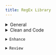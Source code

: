 ```yaml
---
title: RegEx Library
---
```


<details close>
<summary>General</summary>
- **extract text**: in the Find window, choose <mark>'Extract'</mark> to pull contents from a file or project<br>F: <code>&#60;body(?msi)(.&#42;?)&#60;/body&#62;</code>

- **extract classes**: choose <mark>'Extract'</mark> to pull classes from a file or project<br>F: <code>\sclass=&#34;\[^&#34;]+&#34;</code>

- **remove divs**: Find divs and replace with only the div content<br>F: <code>&#60;div(?: class=&#34;\[^&#34;]+&#34;)?>((?:.|\s)\*?)&#60;/div&#62;</code><br>R: <code>\1</code>
</details>
<details close>
<summary>Clean and Code</summary><blockquote>
<details close>
<summary>Languages, Apparatus and Symbols</summary>
- **lang-hbo**: Find instances of Hebrew<br>F: <code>(\[ְֱֲֳִֵֶַָֹֺֻּֽ֑֖֛֢֣֤֥֦֧֪֚֭֮֒֓֔֕֗֘֙֜֝֞֟֠֡֨֩֫֬֯־ֿ׀ׁׂ׃ׅׄ׆ׇאבגדהוזחטיךכלםמןנסעףפץצקרשתװױײ׳״]+-? ?)+)</code>

- **lang-grc**: Find instances of Greek<br>F: <code>((?:\[\x{0300}-\x{036F}\x{0370}-\x{03FF}\x{1F00}-\x{1FFF}\x{20D0}-\x{20FF}\x{FE20}-\x{FE2F}]+\[,. ]\*)+)</code>

- **lang-grc (2)**: Find instances of Greek<br>F: <code>(\[\p{Greek}]\[\p{Greek} ́¨ˆ̂˘̆̑̃ˋ̔̓ ͂.,’“;]+\b)</code>

- **apparatus symbols**: Find apparatus symbols.<br>F: <code>(\[ℵ]|&#x(?:2135;|E(?:00\[021];|5(?:0\[45E6FA];|1\[034679];))))</code>

- **check lang**: Find special `lang` characters<br>F: <code>&#60;span class=&#34;(\[^&#34;]+)&#34;&#62;(\[^A-Z]\[^<]\*\[āåâêëėèēîīôöòōûüū]\[^<]\*)&#60;/span&#62;</code>

- **extract lang**: Choose <mark>'Extract'</mark> to create a list of italicized words. Use this list to look for untagged lang or translit<br>F: <code>&#60;span class=&#34;(italic|i)&#34;&#62;(\[^<]\*)&#60;/span&#62;</code>

- **ampersands**: replace ampersands<br>F: <code>(\[a-z]+\s\*)\*(\s\*\[a-z]+)</code><br>R: <code>\1&#38;\2</code>

- **unsafe chars**: find characters that are unsafe to use within HTML attribute values<br>F: <code>\[a-z-]+=&#34;\[^&#34;]\*?\[\x{0000}-\x{0009}\x{000b}\x{000c}\x{000e}-\x{001f}\x{007f}-\x{009f}\x{00ad}\x{0600}-\x{0604}\x{070f}\x{17b4}\x{17b5}\x{200c}-\x{200f}\x{2028}-\x{202f}\x{2060}-\x{206f}\x{feff}\x{fff0}-\x{ffff}]+?\[^&#34;]\*&#34;</code>
</details>
<details close>
<summary>Page Breaks and Paragraphs</summary>
- **pagebreak breaking words**: Find pagebreaks that are in between words.<br>F: <code>(\[a-z]+)-\s\*(&#60;span epub:type=&#34;pagebreak&#34; id=&#34;\[^&#34;]\*&#34; title=&#34;\[^&#34;]\*&#34;&#62;&#60;/span&#62;)</code><br>R: <code>\2 \1</code>
<blockquote>Example find: <br><code>left-&#60;span epub:type=&#34;pagebreak&#34; id=&#34;page1&#34; title=&#34;1&#34;&#62;&#60;/span&#62;hand</code></blockquote>
- **pagebreak with no space**: Find page breaks that have no space on either side.<br>F: <code>(\w+&#60;span epub:type=&#34;pagebreak&#34; id=&#34;\[^&#34;]\*&#34; title=&#34;\[^&#34;]\*&#34;&#62;&#60;/span&#62;)(\w+)</code><br>R: <code>\1 \2</code>
<blockquote>Example find: <br><code>I&#60;span epub:type=&#34;pagebreak&#34; id=&#34;page1&#34; title=&#34;1&#34;&#62;&#60;/span&#62;have</code></blockquote>
- **pagebreak begin line space**: Find a pagebreak that has a space at the beginning of a line<br>F: <code>(&#60;\[^>]\*&#62;&#60;span epub:type=&#34;pagebreak&#34;\[^>]\*&#62;&#60;/span&#62;)\s</code><br>R: <code>\1</code>
<blockquote>Example find: <br><code>&#60;p&#62;&#60;span epub:type=&#34;pagebreak&#34; id=&#34;page1&#34; title=&#34;1&#34;&#62;&#60;/span&#62; All</code></blockquote>
- **find broken paragraphs (1)**: Find potential broken paragraphs<br>F: <code>(\[^.|!|”|?|"|>|)|:])&#60;/p&#62;\s\*&#60;p\[^>]\*&#62;\s\*(&#60;span epub:type=&#34;pagebreak&#34; id=&#34;page.+?&#34; title=&#34;\[^>]\*&#62;&#60;/span&#62;)</code><br>R: <code>\1 \2</code>

- **find broken paragraphs (2)**: Find potential broken paragraphs. <mark>Case sensitive</mark><br>F: <code>&#60;p(\[^>]\*)&#62;\s\*(&#60;span epub:type=&#34;pagebreak&#34; id=&#34;page.+?&#34; title=&#34;\[^>]\*&#62;&#60;/span&#62;)(\[a-z]+)</code>
</details>
<details close>
<summary>Scriptext</summary>
- **scriptext finder (1)**: Find blockquotes that have data-ref tags in them. (<mark>Use _after_ running Percival</mark>)<br>F: <code>&#60;blockquote&#62;(\s\*(&#60;p\[^>]\*&#62;.\*?&#60;/p&#62;\s\*)\*&#60;p\[^>]\*&#62;.\*?(&#60;a data-ref=&#34;\[^&#34;]\*&#34;&#62;\[^<]\*&#60;/a&#62;.\*?&#60;/p&#62;\s\*&#60;/blockquote&#62;))</code><br>R: <code>&#60;blockquote class=&#34;scriptext&#34;&#62;\1</code>

- **scriptext finder (2)**: Find blockquotes that have a data-ref before it. (<mark>Use _after_ running Percival</mark>)<br>F: <code>(&#60;a data-ref=&#34;\[^&#34;]\*&#34;&#62;(\[^<]\*)&#60;/a&#62;(:|.)&#60;/p&#62;\s\*)&#60;blockquote&#62;</code><br>R: <code>\1&#60;blockquote class=&#34;scriptext&#34;&#62;</code>
</details>
<details close>
<summary>Spacing</summary>
- **no space between words**: Find and replace words with no space in between<br>F: <code>(&#60;span class=&#34;(?!label)\[^&#34;]\*&#34;&#62;\[^<]\*&#60;/span&#62;)(\w)</code><br>R: <code>\1 \2</code>
<blockquote>Example find: <br><code>A &#60;span class=&#34;i&#34;&#62;100 foot&#60;/span&#62;drop</code></blockquote>
- **no space between spans**: Find and replace span tags with no space in between(<mark>Check before using _span combine_</mark>)<br>F: <code>(&#60;span class=&#34;(?!label)\[^&#34;]\*&#34;&#62;\[^<]\*&#60;/span&#62;)(&#60;span class=&#34;(?!label)\[^&#34;]\*&#34;&#62;\w+\[^<]\*&#60;/span&#62;)</code><br>R: <code>\1 \2</code>
<blockquote>Example find: <br><code>A &#60;span class=&#34;i&#34;&#62;100 foot&#60;/span&#62;&#60;span class=&#34;i&#34;&#62;drop&#60;/span&#62;</code></blockquote>
- **no space open parens**: Find and replace an opening parenthesis with no space before<br>F: <code>(\w&#60;/span&#62;)(()</code><br>R: <code>\1 \2</code>
<blockquote>Example find: <br><code>&#60;span class=&#34;i&#34;&#62;100 foot drop&#60;/span&#62;(30 meters).</code></blockquote>
- **begin span spacing**: Find spans lacking a space before<br> F: <code>(\[a-z]+)(&#60;span)</code><br>R: <code>\1 \2</code>
<blockquote>Example find: <br><code>A&#60;span class=&#34;i&#34;&#62;100 foot drop&#60;/span&#62;</code></blockquote>
- **space after first tag**: Find and replace opening tags with a space after<br>F: <code>&#60;(\[^>])&#62; (.\*?)</code><br>R: <code><\1>\2</code>
<blockquote>Example find: <br><code>&#60;p&#62; A &#60;span class=&#34;i&#34;&#62;100 foot drop&#60;/span&#62;</code></blockquote>
- **space before last tag**: Find and replace closing tags with a space before<br>F: <code>&#60;/(p|td|h1|h2|h3)&#62;</code><br>R: <code></\1></code>
<blockquote>Example find: <br><code>drop. &#60;/p&#62;</code></blockquote>
- **dash spacing**: Find dashes with potential spacing issues<br>F: <code>(\s\[^>/= ]\*\s\[-–]\[^</= ]\*\s|\s\[^>/= ]\*\[-–]\s\[^</= ]\*\s)</code>

- **space after comma**: Find a comma with no space after<br>F: <code>,(\[^&#34;’”'<0-9 —)]+)</code><br>R: <code>, \1</code>
</details>
<details close>
<summary>Spans</summary>
- **span combine (1)**: In this Regex Library navigate to _Clean and Code > Spacing > **no space between spans**_ and check before running span combine. Find and replace to combine the content of spans with the same class<br>F: <code>&#60;span class=&#34;(\[^&#34;]\*)&#34;&#62;(\[^<]\*)&#60;/span&#62;(\s\*)&#60;span class=&#34;\1&#34;&#62;(\[^<]\*)&#60;/span&#62;</code><br>R: <code>&#60;span class=&#34;\1&#34;&#62;\2\3\4&#60;/span&#62;</code>

- **span combine (2)**: Find and replace spans that can be combined into a single class<br>F: <code>&#60;span class=&#34;(\[^&#34;]\*)&#34;&#62;&#60;span class=&#34;(\[^&#34;]\*)&#34;&#62;(\[^<]\*)&#60;/span&#62;&#60;/span&#62;</code><br>R: <code>&#60;span class=&#34;\1 \2&#34;&#62;\3&#60;/span&#62;</code>

- **remove spans from headings**: Find spans in headings that are potentially not needed<br>F: <code>(&#60;h\d\[^>]\*&#62;.\*?)&#60;span(\s\*class=&#34;(?!label)\[^&#34;]\*&#34;)\*&#62;(\[^<]\*)&#60;/span&#62;(.\*?&#60;/h\d&#62;)</code><br>R: <code>\1\3\4</code>
<blockquote>Example find: <br><code>&#60;h1&#62;&#60;span class=&#34;i&#34;&#62;Foreword&#60;/span&#62;&#60;/h1&#62;</code><br><code>&#60;h2&#62;The &#60;span class=&#34;i&#34;&#62;Rock-Star&#60;/span&#62; Complex&#60;/h2&#62;</code></blockquote>
- **remove space within spans**: Find spans with a space inside<br>F: <code>&#60;span class=&#34;(\[^&#34;]+)&#34;&#62; (\[^<]+)&#60;/span&#62;</code><br>R: <code>&#60;span class=&#34;\1&#34;&#62;\2&#60;/span&#62;</code> (include the space _before_ the span)<br><br>F: <code>&#60;span class=&#34;(\[^&#34;]+)&#34;>(\[^<]+) &#60;/span&#62;</code><br>R: <code>&#60;span class=&#34;\1&#34;&#62;\2&#60;/span&#62;</code> (include the space _after_ the span)

- **move non-english chars in span**: Find and replace the class of a span containing non-english characters<br>F: <code>&#60;span class=&#34;(italic|i)&#34;&#62;(\[^a-zA-Z0-9\s]+)&#60;/span&#62;</code><br>R: <code>&#60;span class=&#34;\1&#34;&#62;\2&#60;/span&#62;</code>

- **remove unnecessary span**: Find spans around punctuation and replace without the span<br>F: <code>&#60;span class=&#34;\[^&#34;]\*&#34;&#62;(‘|“|’|”|.|)|(|?|!|,)+&#60;/span&#62;</code><br>R: <code>\1</code>
<blockquote>Example find: <br><code>&#60;span class=&#34;i&#34;&#62;(&#60;/span&#62;</code><br><code>&#60;span class=&#34;b&#34;&#62;.&#60;/span&#62;</code></blockquote>
- **repeating spans**: Find and replace adjacent spans that repeat<br>F: <code>&#60;span class=&#34;(\[^\n<>]+)&#34;&#62;(\[^\n<>]+)&#60;/span&#62;&#60;span class=&#34;\1&#34;&#62;</code><br>R: <code>&#60;span class=&#34;\1&#34;>\2</code>
</details></blockquote>
</details>
<details close>
<summary>Enhance</summary>
<blockquote>
<details close>
<summary>Abbreviations</summary>
- **tables to ABBR 1**: convert tables to abbreviation lists<br>F: <code>&#60;tr&#62;\s\*&#60;td&#62;(.\*?)&#60;/td&#62;\s\*&#60;td&#62;(.\*?)&#60;/td&#62;\s\*&#60;/tr&#62;</code><br>R: <code>&#60;dt epub:type=&#34;glossterm&#34;&#62;&#60;dfn&#62;\1&#60;/dfn&#62;&#60;/dt&#62;&#60;dd epub:type=&#34;glossdef&#34;&#62;\2&#60;/dd&#62;</code>

- **tables to ABBR 2**: after running tables to ABBR 1 use this regex to format the lists new lines<br>F: <code>&#60;dfn&#62;(.\*?)&#60;/dfn&#62;&#60;/dt&#62;&#60;dd epub:type=&#34;glossdef&#34;&#62;(.\*?)&#60;/dd&#62;</code><br>R: <code>\n &#60;dfn&#62;\1&#60;/dfn&#62;\n &#60;/dt&#62;\n &#60;dd epub:type=&#34;glossdef&#34;&#62;\2&#60;/dd&#62;</code>
</details>
<details close>
<summary>Footnotes</summary>
- **footnote references**: for footnotes _not_ in `backmatter` use this find and replace to format footnote refs in each file. Adjust the find to match source file markup, if necessary, and edit the replace to ensure unique IDs. After replacing in BBEdit use _Markup > Update > Document_ to change `#FILENAME#` to document filename<br>F: <code>&#60;p&#62;(\d). (.\*?)&#60;/p&#62;</code><br>R: <code>&#60;div epub:type=&#34;footnote&#34; id=&#34;\1&#34;&#62;\n &#60;p&#62;&#60;sup&#62;&#60;a href=&#34;#FILENAME##backlink-\1&#34;&#62;\1&#60;/a&#62;&#60;/sup&#62;&#38;#160;&#60;span class=&#34;note&#34;&#62;\2&#60;/span&#62;&#60;/p&#62;\n &#60;/div&#62;</code>

- **footnote indicators**: for footnotes _not_ in `backmatter` use this find and replace to format footnote indicators in each file. Adjust the find to match source file markup, if necessary, and edit the replace to ensure unique IDs. After replacing in BBEdit use _Markup > Update > Document_ to change `#FILENAME#` to document filename<br>F: <code>&#60;sup&#62;(\d+)&#60;/sup&#62;</code><br>R: <code>&#60;sup class=&#34;fn&#34; id=&#34;backlink-intro-\1&#34;&#62;&#60;a epub:type=&#34;noteref&#34; href=&#34;#FILENAME##intro-\1&#34;&#62;\[\1]&#60;/a&#62;&#60;/sup&#62;</code>

- **unique footnote reference id**: use filename to make footnote reference id unique<br>F: <code>&#60;sup class=&#34;fn&#34; id=&#34;note-backlink-(\d+)&#34;&#62;&#60;a epub:type=&#34;noteref&#34; href=&#34;(\[^#]+)\_(\[^#]\*?).xhtml#note-(\d+)&#34;&#62;\\[(\d+)]&#60;/a&#62;&#60;/sup&#62;</code><br>R: <code>&#60;sup class=&#34;fn&#34; id=&#34;note-backlink-\3-\1&#34;&#62;&#60;a epub:type=&#34;noteref&#34; href=&#34;\2\_\3.xhtml#note-\3-\4&#34;&#62;\[\5]&#60;/a&#62;&#60;/sup&#62;</code>

- **unique footnote indicator id**: use filename to make footnote id unique<br>F: <code>&#60;div id=&#34;note-(\d+)&#34; epub:type=&#34;footnote&#34;&#62;\s\*&#60;p&#62;&#60;sup&#62;&#60;a href=&#34;(\[^#]+)\_(\[^#]\*?).xhtml#note-backlink-(\d+)&#34;&#62;</code><br>R: <code>&#60;div id=&#34;note-\3-\1&#34; epub:type=&#34;footnote&#34;&#62;&#60;p&#62;&#60;sup&#62;&#60;a href=&#34;\2\_\3.xhtml#note-backlink-\3-\4&#34;&#62;</code>

- **remove Ibids**: make sure footnotes are formatted correctly according to the style guide and then use to replace Ibids<br>F: <code>(&#60;p class=&#34;\[^&#34;]\*&#34;&#62;&#60;sup&#62;(\d+)&#60;/sup&#62;(.\*?&#60;span class=&#34;i&#34;&#62;.\*?&#60;/span&#62;).\*?&#60;/p&#62;\s\*&#60;p class=&#34;\[^&#34;]\*&#34;&#62;&#60;sup&#62;\d+&#60;/sup&#62;)Ibid.(,.\*?)\*&#60;/p&#62;</code><br>R: <code>\1\3\4</p></code>
</details>
<details close>
<summary>Index</summary>
- **move pagebreaks up top**: find pagebreaks in a file and move them before the h1. (<mark>Run multiple times until there are no new finds</mark>)<br>F: <code>(&#60;h1\[^>]\*&#62;.\*?&#60;/h1&#62;(?msi)(.\*?))(&#60;span epub:type=&#34;pagebreak&#34;\[^>]\*&#62;&#60;/span&#62;)</code><br>R: <code>\3\1</code>
</details>
<details close>
<summary>Links</summary>
- **add `target="_blank"` to links**: Add `target="_blank"` attribute to existing external links<br>F: <code>&#60;a href=&#34;http(\[^&#34;]+)&#34;&#62;</code><br>R: <code>&#60;a href=&#34;http\1&#34; target=&#34;\_blank&#34; rel=&#34;noopener&#34;&#62;</code>

- **URLs**: Add links to URLs (Does not capture every instance)<br>F: <code>\shttp(.+?)(\[;|.|,|)]\[\s|<])</code><br>R: <code>\s&#60;a href=&#34;http\1&#34; target=&#34;\_blank&#34; rel=&#34;noopener&#34;&#62;http\1&#60;/a&#62;\2\3</code>

- **tag hyperlinks**: find and replace to tag hyperlinks<br>F: <code>&#60;a (?:class=&#34;\[^&#34;]\*&#34;\s\*)\*href=&#34;((?:mail\[^&#34;]\*)|(?:http\[^&#34;]\*))&#34;&#62;(\[^<]\*)&#60;/a&#62;</code><br>R: <code>&#60;a href=&#34;\1&#34; target=&#34;\_blank&#34; rel=&#34;noopener&#34;&#62;\2&#60;/a&#62;</code>

- **link chapters**: Find potential instances where chapters can be linked. Adjust the word `first` to `second` and the number `1` to `2` etc., to find all chapters<br>F: <code>(first chap(.|ters?)|chap(s?.|ters?) 1)(?!\d)</code>

- **link parts**: Find potential instances where parts can be linked. Adjust the word `first` to `second` and the number `1` to `2` etc., to find all parts<br>F: <code>(first part|parts? 1)(?!\d)</code>
</details>
<details close>
<summary>Percival</summary>
- **percival parsing**: add parsing tags before headings containing scripture. Replace `Gen` with Bible book needed<br>F: <code>^(\s+)&#60;(h\d)&#62;(.\*?)(\d+):(.\*?)&#60;/\2&#62;</code><br>R: <code>&#60;span data-parsing=&#34;Gen.\4&#34;&#62;&#60;/span&#62;\n\1&#60;\2&#62;\3\4:\5&#60;/\2&#62;</code>
- **format existing scripture tags**: capture existing verse tags and convert them to `data-ref` format<br>F: <code>&#60;data(?: tag=&#34;auto-generated&#34;)\&#42; ref=&#34;Bible[^:]\&#42;:(\d\&#42;\s\&#42;[a-z]+)\.\&#42; (\d+):(\d+)[a-z]\&#42;&#34;&#62;</code><br>R: <code>&#60;a data-ref=&#34;\1.\2.\3&#34;&#62;</code>
</details>
<details close>
<summary>Commentary Markup</summary>
- **headings `data-context`**: add `data-context` tags before headings. Adjust `h3` to capture desired heading<br>F: <code>^(\s+)&#60;(h3)&#62;(.\*?&#60;a data-ref=&#34;(.\*?)&#34;&#62;.\*?&#60;/a&#62;.\*?)&#60;/\2&#62;</code><br>R: <code>\1&#60;hr data-context=&#34;\4&#34; /&#62;\n\1&#60;\2&#62;\3&#60;/\2&#62;</code>
</details></blockquote>
</details>
<details close>
<summary>Review</summary>
- **remove pagebreaks from headings**: find and replace to move pagebreaks out of headings<br>F: <code>(&#60;h\d&#62;.\*?)(&#60;span epub:type=&#34;pagebreak\[^>]\*&#62;&#60;/span&#62;)</code><br>R: <code>\2\1</code>
<blockquote>Example find: <br><code>&#60;h1&#62;&#60;span epub:type=&#34;pagebreak&#34; id=&#34;page1&#34; title=&#34;1&#34;&#62;&#60;/span&#62;Chapter 1&#60;/h1&#62;</code></blockquote>
- **remove space before footnote**: find and replace extra space before a footnote indicator<br>F: <code>\s&#60;sup class=&#34;fn&#34;</code><br>R: <code>&#60;sup class=&#34;fn&#34;</code>

- **special chars spacing**: find special characters with extra spacing on either side of it<br>F: <code>\s+({|\$|&#38;|,|:|;|?|@|#|||'|&#60;|&#62;|-|^|\*|(|)|%|!|]|&#34;|”|“)\s+</code><br>R: <code>\2 \1</code>
<blockquote>Example finds: <br><code> ( </code><br><code> : </code><br><code> $ </code></blockquote>
- **special chars spans**: review special characters in spans and replace the character without the span<br>F: <code>&#60;span\[^>]&#62;({|\$|&#38;|,|:|;|?|@|#|||'|.|-|^||(|)|%|!|]|&#34;|”|“|—)+&#60;/span&#62;</code><br>R: <code>\1</code>
<blockquote>Example finds: <br><code>&#60;span class=&#34;i&#34;&#62;)&#60;/span&#62;</code><br><code>&#60;span class=&#34;b&#34;&#62;.&#60;/span&#62;</code></blockquote>
- **non-english chars spans**: review non-english characters in spans that could be tagged as `lang`<br>F: <code>&#60;span class=&#34;i(?:talic)?&#34;&#62;(\[^a-zA-Z0-9\s]+)&#60;/span&#62;</code>

- **missed verses**: Find digits with a colon in between and no tag that could potentially be missed scripture verses<br>F: <code>(?&#60;!&#60;/abbr&#62;|&#60;/span&#62;)(?&#60;!'&#62;|\[a-z]|\d|.)(?:(| )\d+:\d{1,2}(?!&#60;/a&#62;)</code>
<blockquote>Example finds: <br><code>106:9</code><br><code>10:10</code></blockquote>
</details>
